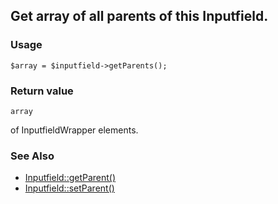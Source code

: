 Get array of all parents of this Inputfield.
--------------------------------------------

### Usage

    $array = $inputfield->getParents();

### Return value

`array`

of InputfieldWrapper elements.

### See Also

*   [Inputfield::getParent()](/api/ref/inputfield/get-parent/)
*   [Inputfield::setParent()](/api/ref/inputfield/set-parent/)

